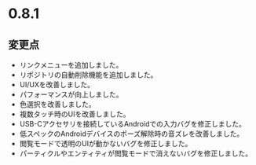 # 0.8.1

## 変更点

- リンクメニューを追加しました。
- リポジトリの自動削除機能を追加しました。
- UI/UXを改善しました。
- パフォーマンスが向上しました。
- 色選択を改善しました。
- 複数タッチ時のUIを改善しました。
- USB-Cアクセサリを接続しているAndroidでの入力バグを修正しました。
- 低スペックのAndroidデバイスのポーズ解除時の音ズレを改善しました。
- 閲覧モードで透明のUIが動かないバグを修正しました。
- パーティクルやエンティティが閲覧モードで消えないバグを修正しました。
